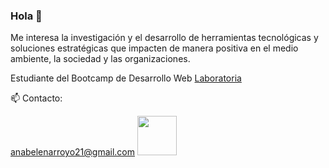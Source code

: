 ### Hola 👋

<!--
**Abelen21/Abelen21** is a ✨ _special_ ✨ repository because its `README.md` (this file) appears on your GitHub profile.

Here are some ideas to get you started:

- 🔭 I’m currently working on ...
- 🌱 I’m currently learning ...
- 👯 I’m looking to collaborate on ...
- 🤔 I’m looking for help with ...
- 💬 Ask me about ...
- 📫 How to reach me: ...
- 😄 Pronouns: ...
- ⚡ Fun fact: ...
-->
Me interesa la investigación y el desarrollo de herramientas tecnológicas y soluciones estratégicas que impacten de manera positiva en el medio ambiente, la sociedad y las organizaciones.

Estudiante del Bootcamp de Desarrollo Web [Laboratoria](https://www.laboratoria.la/)

📫 Contacto: 

anabelenarroyo21@gmail.com
<a href="https://www.linkedin.com/in/ana-bel%C3%A9n-arroyo/">
  <img align="rigth" width="63px" src="https://media.giphy.com/media/FfOmcVNUuRZX7nZBXb/giphy.gif" />
</a>



